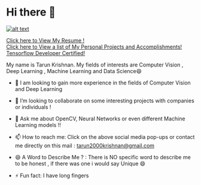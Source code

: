 # Hi there 👋
[![alt text][7.1]][7]

[7.1]: https://github.com/paulrobertlloyd/socialmediaicons/blob/main/linkedin-32x32.png

[7]:https://www.linkedin.com/in/tarunkrishnan2000/
<a href="https://drive.google.com/file/d/1ROmattcq28EUBm2gslyEVZora_ZvQr_3/view?usp=sharing" download>Click here to View My Resume ! <br>     </a>
<a href="https://github.com/tarun36rocker/Personal_Projects/tree/main">Click here to View a list of My Personal Projects and Accomplishments!  <br> </a>
<a href="https://www.credential.net/c8e136a0-9a46-49fd-a206-10df7607ca31">Tensorflow Developer Certified! <br> </a>

My name is Tarun Krishnan. My fields of interests are Computer Vision , Deep Learning , Machine Learning and Data Science😄 

<!--
**tarun36rocker/tarun36rocker** is a ✨ _special_ ✨ repository because its `README.md` (this file) appears on your GitHub profile.

Here are some ideas to get you started:
-->
- 🔭 I am looking to gain more experience in the fields of Computer Vision and Deep Learning

- 👯 I’m looking to collaborate on some interesting projects with companies or individuals !

- 💬 Ask me about OpenCV, Neural Networks or even different Machine Learning models !!

- 📫 How to reach me: Click on the above social media pop-ups or contact me directly on this mail : tarun2000krishnan@gmail.com

- 😄 A Word to Describe Me ? : There is NO specific word to describe me to be honest , if there was one i would say Unique 😄

- ⚡ Fun fact: I have long fingers


